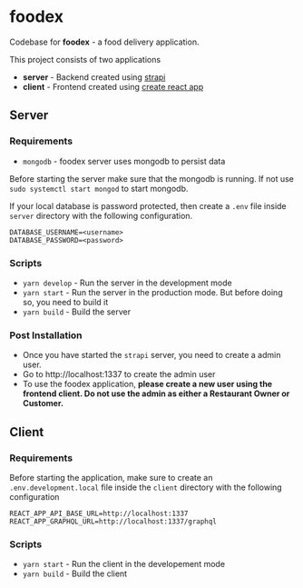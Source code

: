 # foodex

Codebase for **foodex** - a food delivery application.

This project consists of two applications

- **server** - Backend created using [strapi](http://strapi.io/)
- **client** - Frontend created using [create react app](https://create-react-app.dev/)

## Server

### Requirements

- `mongodb` - foodex server uses mongodb to persist data

Before starting the server make sure that the mongodb is running. If not use `sudo systemctl start mongod` to start mongodb.

If your local database is password protected, then create a `.env` file inside `server` directory with the following configuration.

```
DATABASE_USERNAME=<username>
DATABASE_PASSWORD=<password>
```

### Scripts

- `yarn develop` - Run the server in the development mode
- `yarn start` - Run the server in the production mode. But before doing so, you need to build it
- `yarn build` - Build the server

### Post Installation

- Once you have started the `strapi` server, you need to create a admin user.
- Go to http://localhost:1337 to create the admin user
- To use the foodex application, **please create a new user using the frontend client. Do not use the admin as either a Restaurant Owner or Customer.**

## Client

### Requirements

Before starting the application, make sure to create an `.env.development.local` file inside the `client` directory with the following configuration

```
REACT_APP_API_BASE_URL=http://localhost:1337
REACT_APP_GRAPHQL_URL=http://localhost:1337/graphql
```

### Scripts

- `yarn start` - Run the client in the developement mode
- `yarn build` - Build the client
